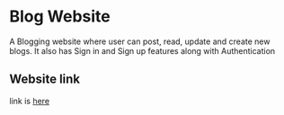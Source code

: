 # Blog Website
A Blogging website where user can post, read, update and create new blogs. It also has Sign in and Sign up features along with Authentication 

## Website link
link is [here](https://myblog-sampleproject.herokuapp.com/login)